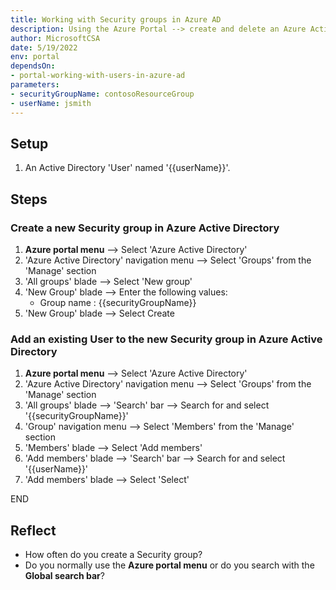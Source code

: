 ```yaml
---
title: Working with Security groups in Azure AD
description: Using the Azure Portal --> create and delete an Azure Active Directory Security group
author: MicrosoftCSA
date: 5/19/2022
env: portal
dependsOn:
- portal-working-with-users-in-azure-ad
parameters:
- securityGroupName: contosoResourceGroup
- userName: jsmith
---
```


## Setup

1. An Active Directory 'User' named '{{userName}}'.

## Steps

### Create a new Security group in Azure Active Directory

1. **Azure portal menu** --> Select 'Azure Active Directory'
2. 'Azure Active Directory' navigation menu --> Select 'Groups' from the 'Manage' section
3. 'All groups' blade --> Select 'New group'
4. 'New Group' blade --> Enter the following values:
   - Group name : {{securityGroupName}}
5. 'New Group' blade --> Select Create

### Add an existing User to the new Security group in Azure Active Directory

1. **Azure portal menu** --> Select 'Azure Active Directory'
2. 'Azure Active Directory' navigation menu --> Select 'Groups' from the 'Manage' section
3. 'All groups' blade --> 'Search' bar --> Search for and select '{{securityGroupName}}'
4. 'Group' navigation menu --> Select 'Members' from the 'Manage' section
5. 'Members' blade --> Select 'Add members'
6. 'Add members' blade --> 'Search' bar --> Search for and select '{{userName}}'
7. 'Add members' blade --> Select 'Select'

END

## Reflect

- How often do you create a Security group?
- Do you normally use the **Azure portal menu** or do you search with the **Global search bar**?
